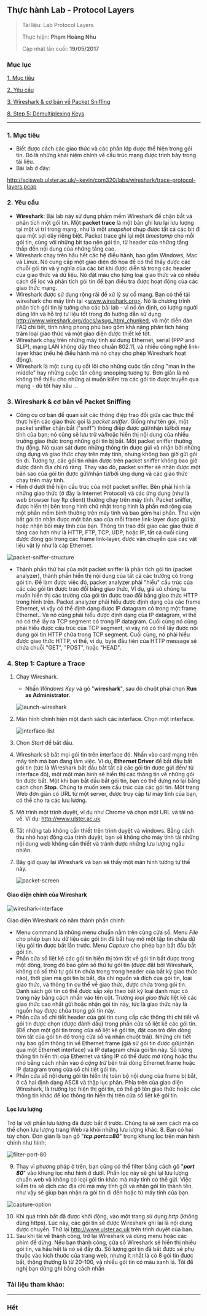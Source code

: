 ## Thực hành Lab - Protocol Layers

> Tài liệu: Lab Protocol Layers
> 
> Thực hiện: **Phạm Hoàng Nhu**
> 
> Cập nhật lần cuối: **19/05/2017**

### Mục lục

[1. Mục tiêu](#muctieu)

[2. Yêu cầu](#yeucau)

[3. Wireshark & cơ bản về Packet Sniffing ](#wiresharkvacobanvepacketsniffing)

[8. Step 5: Demultiplexing Keys]()

---
<a name="muctieu"></a>
### 1. Mục tiêu
* Biết được cách các giao thức và các phân lớp được thể hiện trong gói tin. Đó là những khái niệm chính về cấu trúc mạng được trình bày trong tài liệu.
* Bài lab ở đây:

<http://scisweb.ulster.ac.uk/~kevin/com320/labs/wireshark/trace-protocol-layers.pcap>

<a name="yeucau"></a>
### 2. Yêu cầu
* **Wireshark**: Bài lab này sử dụng phầm mềm Wireshark để chặn bắt và phân tích một gói tin. Một **packet trace** là một bản ghi lưu lại lưu lượng tại một vị trí trong mạng, như là một *snapshot* chụp được tất cả các bit đi qua một sợi dây riêng biệt. Packet trace ghi lại một *timestamp* cho mỗi gói tin, cùng với những bit tạo nên gói tin, từ header của những tầng thấp đến nội dung của những tầng cao.
* Wireshark chạy trên hầu hết các hệ điều hành, bao gồm Windows, Mac và Linux. Nó cung cấp một giao diện đồ họa để có thể thấy được các chuỗi gói tin và ý nghĩa của các bit khi được diễn tả trong các header của giao thức và dữ liệu. Nó đặt màu cho từng loại giao thức và có nhiều cách để lọc và phân tích gói tin để bạn điều tra được hoạt động của các giao thức mạng. 
* Wireshark được sử dụng rộng rãi để xử lý sự cố mạng. Bạn có thể tải wireshark cho máy tính tại <www.wireshark.org>. Nó là chương trình phân tích gói tin lý tưởng cho các bài lab - vì nó ổn định, có lượng người dùng lớn và hỗ trợ tư liệu tốt trong đó hướng dẫn sử dụng <http://www.wireshark.org/docs/wsug_html_chunked>, và một diễn đàn FAQ chi tiết, tính năng phong phú bao gồm khả năng phân tích hàng trăm loại giao thức và một giao diện được thiết kế tốt.
* Wireshark chạy trên những máy tính sử dụng Ethernet, serial (PPP and SLIP), mạng LAN không dây theo chuẩn 802.11, và nhiều công nghệ link-layer khác (nếu hệ điều hành mà nó chạy cho phép Wireshark hoạt động). 
* Wireshark là một cung cụ cốt lõi cho những cuộc tấn công "man in the middle" hay những cuộc tấn công snooping tương tự. Đơn giản là nó không thể thiếu cho những ai muốn kiểm tra các gói tin được truyền qua mạng - dù tốt hay xấu ...

<a name="wiresharkvacobanvepacketsniffing"></a>
### 3. Wireshark & cơ bản về Packet Sniffing 
* Công cụ cơ bản để quan sát các thông điệp trao đổi giữa các thực thể thực hiện các giao thức gọi là *packet sniffer*. Giống như tên gọi, một packet sniffer chặn bắt ("sniff") thông điệp được gửi/nhận từ/bởi máy tính của bạn; nó cũng sẽ lưu trữ và/hoặc hiển thị nội dung của nhiều trường giao thức trong những gói tin bị bắt. Một packet sniffer thường thụ động. Nó quan sát được những thông tin được gửi và nhận bởi những ứng dụng và giao thức chạy trên máy tính, nhưng không bao giờ gửi gói tin đi. Tương tự, các gói tin nhận được trên packet sniffer không bao giờ được đánh địa chỉ rõ ràng. Thay vào đó, packet sniffer sẽ nhận được một bản sao của gói tin được gửi/nhận từ/bởi ứng dụng và các giao thức chạy trên máy tính.
* Hình ở dưới thể hiện cấu trúc của một packet sniffer. Bên phải hình là những giao thức (ở đây là Internet Protocol) và các ứng dụng (như là web browser hay ftp client) thường chạy trên máy tính. Packet sniffer, được hiển thị bên trong hình chữ nhật trong hình là phần mở rộng của một phần mềm bình thường trên máy tính và bao gồm hai phần. Thư viện bắt gói tin nhận được một bản sao của mỗi frame link-layer được gửi từ hoặc nhận bỏi máy tính của bạn. Thông tin trao đổi giao các giao thức ở tầng cao hơn như là HTTP, FTP, TCP, UDP, hoặc IP, tất cả cuối cùng được đóng gói trong các frame link-layer, được vận chuyển qua các vật liệu vật lý như là cáp Ethernet.

![packet-sniffer-structure](https://github.com/nhuhp/network_research/blob/master/Task03_COM320_Computer_Network/Week01/img/packet-sniffer-structure.png)

* Thành phần thứ hai của một packet sniffer là phân tích gói tin (packet analyzer), thành phần hiển thị nội dung của tất cả các trường có trong gói tin. Để làm được việc đó, packet analyzer phải "hiểu" cấu trúc của các các gói tin được trao đổi bằng giao thức, Ví dụ, giả sử chúng ta muốn hiển thị các trường của gói tin được trao đổi bằng giao thức HTTP trong hình trên. Packet analyzer phải hiểu được định dạng của các frame Ethernet, vì vậy có thể định dạng được IP datagram có trong một frame Ethernet.. Và nó cũng phải hiểu được định dạng của IP datagram, vì thế nó có thể lấy ra TCP segment có trong IP datagram. Cuối cùng nó cũng phải hiểu được cấu trúc của TCP segment, vì vậy nó có thể lấy được nội dung gói tin HTTP chứa trong TCP segment. Cuối cùng, nó phải hiểu được giao thức HTTP, vì thế, ví dụ, byte đầu tiên của HTTP message  sẽ chứa chuỗi "GET", "POST", hoặc "HEAD".

<a name="step1"></a>
### 4. Step 1: Capture a Trace 
1. Chạy Wireshark.
	* Nhấn *Windows Key* và gõ "**wireshark**", sau đó chuột phải chọn **Run as Administrator**.
	
	![launch-wireshark](https://github.com/nhuhp/network_research/blob/master/Task03_COM320_Computer_Network/Week01/img/launch-wireshark.png)
	
2. Màn hình chính hiện một danh sách các interface. Chọn một interface.

	![interface-list](https://github.com/nhuhp/network_research/blob/master/Task03_COM320_Computer_Network/Week01/img/interface-list.png)

3. Chọn *Start* để bắt đầu.
4. Wireshark sẽ bắt mọi gói tin trên interface đó. Nhấn vào card mạng trên máy tính mà bạn đang làm việc. Ví dụ, **Ethernet Driver** để bắt đầu bắt gói tin (tức là Wireshark bắt đầu bắt tất cả các gói tin được gửi đến/ từ interface đó), một một màn hình sẽ hiển thị các thông tin về những gói tin được bắt. Một khi bạn bắt đầu bắt gói tin, bạn có thể dựng nó lại bằng cách chọn **Stop**.
Chúng ta muốn xem cấu trúc của các gói tin. Một trang Web đơn giản có URL từ một server, được truy cập từ máy tính của bạn, có thể cho ra các lưu lượng.
5. Mở trình một trình duyệt, ví dụ như Chrome và chọn một URL và tải nó về. Ví dụ: <http://www.ulster.ac.uk>
6. Tắt những tab không cần thiết trên trình duyệt và windows. Bằng cách thu nhỏ hoạt động của trình duyệt, bạn sẽ không cho máy tính tải những nội dung web không cần thiết và tránh được những lưu lượng ngẫu nhiên.
7. Bây giờ quay lại Wireshark và bạn sẽ thấy một màn hình tương tự thế này.

	![packet-screen](https://github.com/nhuhp/network_research/blob/master/Task03_COM320_Computer_Network/Week01/img/packet-screen.png)


#### Giao diện chính của Wireshark

![wireshark-interface](https://github.com/nhuhp/network_research/blob/master/Task03_COM320_Computer_Network/Week01/img/wireshark-interface.png)

Giao diện Wireshark có năm thành phần chính:
* Menu command là những menu chuẩn nằm trên cùng cửa sổ. Menu *File* cho phép bạn lưu dữ liệu các gói tin đã bắt hay mở một tập tin chứa dữ liệu gói tin được bắt lần trước. Menu *Capture* cho phép bạn bắt đầu bắt gói tin. 
* Phần cửa sổ liệt kê các gói tin hiển thị tóm tắt về gói tin bắt được trong một dòng, trong đó bao gồm số thứ tự gói tin (được đặt bởi Wireshark, không có số thứ tự gói tin chứa trong trong header của bất kỳ giao thức nào), thời gian mà gói tin bị bắt, địa chỉ nguồn và đích của gói tin, loại giao thức, và thông tin cụ thể về giao thức, được chứa trong gói tin. Danh sách gói tin có thể được sắp xếp theo bất kỳ loại danh mục có trong này bằng cách nhấn vào tên cột. Trường *loại giao thức* liệt kê các giao thức cao nhất gửi hoặc nhận gói tin này, tức là giao thức này  là nguồn hay được chứa trong gói tin này.
* Phần cửa sổ chi tiết header của gói tin cung cấp các thông thi chi tiết về gói tin được chọn (được đánh dấu) trong phần cửa số liệt kê các gói tin. (Để chọn một gói tin trong cửa sổ liệt kê gói tin, đặt con trỏ đến dòng tóm tắt của gói tin đó trong cửa sổ và nhấn chuột trái). Những chi tiết này bao gồm thông tin về Ethernet frame (giả sử gói tin được gửi/nhận qua một Ethernet interface) và IP datagram chứa gói tin này. Số lượng thông tin hiển thị của Ethernet và tầng IP có thể được mở rộng hoặc thu nhỏ bằng cách nhấn vào *ô cộng trừ* bên trái dòng Ethernet frame hoặc IP datagram trong cửa sổ chi tiết gói tin.
* Phần cửa sổ nội dung gói tin hiển thị toàn bộ nội dung của frame bị bắt, ở cả hai định dạng ASCII và thập lục phân. Phía trên của giao diện Wireshark, là trường lọc hiện thị gói tin, có thể gõ tên giao thức hoặc các thông tin khác để lọc thông tin hiển thị trên cửa sổ liệt kê gói tin.

#### Lọc lưu lượng
Trở lại với phần lưu lượng đã được bắt ở trước. Chúng ta sẽ xem cách mà có thể chọn lưu lượng trang Web ra khỏi những lưu lượng khác.
8. Bạn có hai tùy chọn. Đơn giản là bạn gõ "***tcp.port==80***" trong khung lọc trên màn hình chính như hình:

![filter-port-80](https://github.com/nhuhp/network_research/blob/master/Task03_COM320_Computer_Network/Week01/img/filter-port-80.png)

9. Thay vì phương pháp ở trên, bạn cũng có thể filter bằng cách gõ "***port 80***" vào khung lọc như hình ở dưới. Phần lọc này sẽ ghi lại lưu lượng chuẩn web và không có loại gói tin khác mà máy tính có thể gửi. Việc kiểm tra sẽ dịch các địa chỉ mà máy tính gửi và nhận gói tin thành tên, như vậy sẽ giúp bạn nhận ra gói tin đi đến hoặc từ máy tính của bạn. 

![capture-option](https://github.com/nhuhp/network_research/blob/master/Task03_COM320_Computer_Network/Week01/img/capture-option.png)

10. Khi quá trính bắt đã được khởi động, vào một trang sử dụng *http* (không dùng https). Lúc này, các gói tin sẽ được Wireshark ghi lại là nội dung được chuyển. Thử lại <http://www.ulster.ac.uk> trên trình duyệt của bạn.
11. Sau khi tải về thành công, trở lại Wireshark và dùng menu hoặc các phím để dừng. Nếu bạn thành công, cửa sổ Wireshark sẽ hiển thị nhiều gói tin, và hầu hết là nó sẽ đầy đủ. Số lượng gói tin đã bắt được sẽ phụ thuộc vào kích thước của trang web, nhưng ít nhất là có 8 gói tin được bắt, thông thường là từ 20-100, và nhiều gói tin có màu xanh lá. Tôi đề nghị bạn dừng ghi bằng cách nhấn 
### Tài liệu tham khảo:

---

### Hết